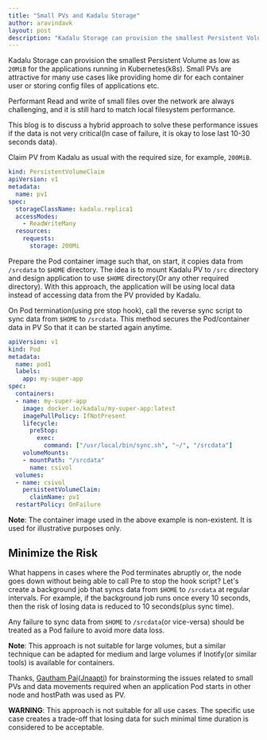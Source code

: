 ```yaml
---
title: "Small PVs and Kadalu Storage"
author: aravindavk
layout: post
description: "Kadalu Storage can provision the smallest Persistent Volume as low as 20MiB for the applications running in Kubernetes(k8s). Small PVs are attractive for many use cases like providing home dir for each container user or storing config files of applications etc."
---
```


Kadalu Storage can provision the smallest Persistent Volume as low as `20MiB` for the applications running in Kubernetes(k8s). Small PVs are attractive for many use cases like providing home dir for each container user or storing config files of applications etc.

Performant Read and write of small files over the network are always challenging, and it is still hard to match local filesystem performance.

This blog is to discuss a hybrid approach to solve these performance issues if the data is not very critical(In case of failure, it is okay to lose last 10-30 seconds data).

Claim PV from Kadalu as usual with the required size, for example, `200MiB`.

```yaml
kind: PersistentVolumeClaim
apiVersion: v1
metadata:
  name: pv1
spec:
  storageClassName: kadalu.replica1
  accessModes:
    - ReadWriteMany
  resources:
    requests:
      storage: 200Mi
```

Prepare the Pod container image such that, on start, it copies data from `/srcdata` to `$HOME` directory. The idea is to mount Kadalu PV to `/src` directory and design application to use `$HOME` directory(Or any other required directory). With this approach, the application will be using local data instead of accessing data from the PV provided by Kadalu.

On Pod termination(using pre stop hook), call the reverse sync script to sync data from `$HOME` to `/srcdata`. This method secures the Pod/container data in PV So that it can be started again anytime.

```yaml
apiVersion: v1
kind: Pod
metadata:
  name: pod1
  labels:
    app: my-super-app
spec:
  containers:
  - name: my-super-app
    image: docker.io/kadalu/my-super-app:latest
    imagePullPolicy: IfNotPresent
    lifecycle:
      preStop:
        exec:
          command: ["/usr/local/bin/sync.sh", "~/", "/srcdata"]
    volumeMounts:
    - mountPath: "/srcdata"
      name: csivol
  volumes:
  - name: csivol
    persistentVolumeClaim:
      claimName: pv1
  restartPolicy: OnFailure
```

**Note**: The container image used in the above example is non-existent. It is used for illustrative purposes only.

## Minimize the Risk

What happens in cases where the Pod terminates abruptly or, the node goes down without being able to call Pre to stop the hook script? Let's create a background job that syncs data from `$HOME` to `/srcdata` at regular intervals. For example, if the background job runs once every 10 seconds, then the risk of losing data is reduced to 10 seconds(plus sync time).

Any failure to sync data from `$HOME` to `/srcdata`(or vice-versa) should be treated as a Pod failure to avoid more data loss.

**Note**: This approach is not suitable for large volumes, but a similar technique can be adapted for medium and large volumes if Inotify(or similar tools) is available for containers.

Thanks, [Gautham Pai](https://twitter.com/gauthampai)([Jnaapti](https://jnaapti.com/)) for brainstorming the issues related to small PVs and data movements required when an application Pod starts in other node and hostPath was used as PV.

**WARNING**: This approach is not suitable for all use cases. The specific use case creates a trade-off that losing data for such minimal time duration is considered to be acceptable.
